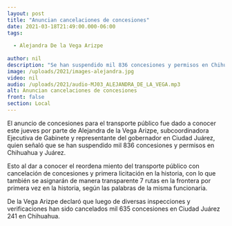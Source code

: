 ```yaml
---
layout: post
title: "Anuncian cancelaciones de concesiones"
date: 2021-03-18T21:49:00.000-06:00
tags:
  
  - Alejandra De la Vega Arizpe
  
author: nil
description: "Se han suspendido mil 836 concesiones y permisos en Chihuahua y Juárez."
image: /uploads/2021/images-alejandra.jpg
video: nil
audio: /uploads/2021/audio-MJ03_ALEJANDRA_DE_LA_VEGA.mp3
alt: Anuncian cancelaciones de concesiones
front: false
section: Local
---
```


El anuncio de concesiones para el transporte público fue dado a conocer este jueves por parte de Alejandra de la Vega Arizpe, subcoordinadora Ejecutiva de Gabinete y representante del gobernador en Ciudad Juárez, quien señaló que se han suspendido mil 836 concesiones y permisos en Chihuahua y Juárez.

Esto al dar a conocer el reordena miento del transporte público con cancelación de concesiones y primera licitación en la historia, con lo que también se asignarán de manera transparente 7 rutas en la frontera por primera vez en la historia, según las palabras de la misma funcionaria.

De la Vega Arizpe declaró que luego de diversas inspecciones y verificaciones han sido cancelados mil 635 concesiones en Ciudad Juárez 241 en Chihuahua.
